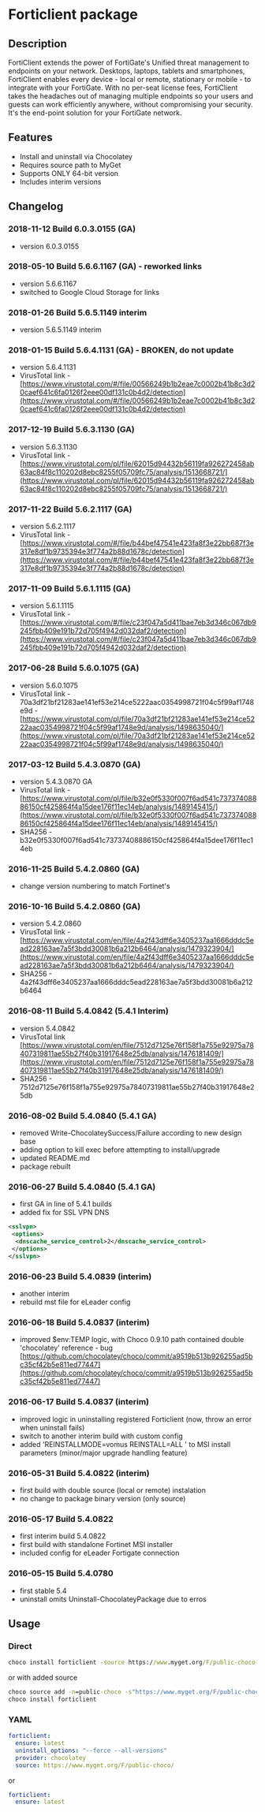 # Forticlient package

## Description

FortiClient extends the power of FortiGate's Unified threat management to endpoints on your network. Desktops, laptops, tablets and smartphones, FortiClient enables every device - local or remote, stationary or mobile - to integrate with your FortiGate. With no per-seat license fees, FortiClient takes the headaches out of managing multiple endpoints so your users and guests can work efficiently anywhere, without compromising your security. It's the end-point solution for your FortiGate network.

## Features

* Install and uninstall via Chocolatey
* Requires source path to MyGet
* Supports ONLY 64-bit version
* Includes interim versions

## Changelog

### 2018-11-12 Build 6.0.3.0155 (GA)

* version 6.0.3.0155

### 2018-05-10 Build 5.6.6.1167 (GA) - reworked links

* version 5.6.6.1167
* switched to Google Cloud Storage for links

### 2018-01-26 Build 5.6.5.1149 interim

* version 5.6.5.1149 interim

### 2018-01-15 Build 5.6.4.1131 (GA) - BROKEN, do not update

* version 5.6.4.1131
* VirusTotal link - [https://www.virustotal.com/#/file/00566249b1b2eae7c0002b41b8c3d20caef641c6fa0126f2eee00df131c0b4d2/detection](https://www.virustotal.com/#/file/00566249b1b2eae7c0002b41b8c3d20caef641c6fa0126f2eee00df131c0b4d2/detection)

### 2017-12-19 Build 5.6.3.1130 (GA)

* version 5.6.3.1130
* VirusTotal link - [https://www.virustotal.com/pl/file/62015d94432b56119fa926272458ab63ac84f8c110202d8ebc8255f05709fc75/analysis/1513668721/](https://www.virustotal.com/pl/file/62015d94432b56119fa926272458ab63ac84f8c110202d8ebc8255f05709fc75/analysis/1513668721/)

### 2017-11-22 Build 5.6.2.1117 (GA)

* version 5.6.2.1117
* VirusTotal link - [https://www.virustotal.com/#/file/b44bef47541e423fa8f3e22bb687f3e317e8df1b9735394e3f774a2b88d1678c/detection](https://www.virustotal.com/#/file/b44bef47541e423fa8f3e22bb687f3e317e8df1b9735394e3f774a2b88d1678c/detection)

### 2017-11-09 Build 5.6.1.1115 (GA)

* version 5.6.1.1115
* VirusTotal link - [https://www.virustotal.com/#/file/c23f047a5d411bae7eb3d346c067db9245fbb409e191b72d705f4942d032daf2/detection](https://www.virustotal.com/#/file/c23f047a5d411bae7eb3d346c067db9245fbb409e191b72d705f4942d032daf2/detection)

### 2017-06-28 Build 5.6.0.1075 (GA)

* version 5.6.0.1075
* VirusTotal link - 70a3df21bf21283ae141ef53e214ce5222aac0354998721f04c5f99af1748e9d - [https://www.virustotal.com/pl/file/70a3df21bf21283ae141ef53e214ce5222aac0354998721f04c5f99af1748e9d/analysis/1498635040/](https://www.virustotal.com/pl/file/70a3df21bf21283ae141ef53e214ce5222aac0354998721f04c5f99af1748e9d/analysis/1498635040/)

### 2017-03-12 Build 5.4.3.0870 (GA)

* version 5.4.3.0870 GA
* VirusTotal link - [https://www.virustotal.com/pl/file/b32e0f5330f007f6ad541c73737408886150cf425864f4a15dee176f11ec14eb/analysis/1489145415/](https://www.virustotal.com/pl/file/b32e0f5330f007f6ad541c73737408886150cf425864f4a15dee176f11ec14eb/analysis/1489145415/)
* SHA256 - b32e0f5330f007f6ad541c73737408886150cf425864f4a15dee176f11ec14eb

### 2016-11-25 Build 5.4.2.0860 (GA)

* change version numbering to match Fortinet's

### 2016-10-16 Build 5.4.2.0860 (GA)

* version 5.4.2.0860
* VirusTotal link - [https://www.virustotal.com/en/file/4a2f43dff6e3405237aa1666dddc5ead228163ae7a5f3bdd30081b6a212b6464/analysis/1479323904/](https://www.virustotal.com/en/file/4a2f43dff6e3405237aa1666dddc5ead228163ae7a5f3bdd30081b6a212b6464/analysis/1479323904/)
* SHA256 - 4a2f43dff6e3405237aa1666dddc5ead228163ae7a5f3bdd30081b6a212b6464

### 2016-08-11 Build 5.4.0842 (5.4.1 Interim)

* version 5.4.0842
* VirusTotal link [https://www.virustotal.com/en/file/7512d7125e76f158f1a755e92975a78407319811ae55b27f40b31917648e25db/analysis/1476181409/](https://www.virustotal.com/en/file/7512d7125e76f158f1a755e92975a78407319811ae55b27f40b31917648e25db/analysis/1476181409/)
* SHA256 - 7512d7125e76f158f1a755e92975a78407319811ae55b27f40b31917648e25db

### 2016-08-02 Build 5.4.0840 (5.4.1 GA)

* removed Write-ChocolateySuccess/Failure according to new design base
* adding option to kill exec before attempting to install/upgrade
* updated README.md
* package rebuilt

### 2016-06-27 Build 5.4.0840 (5.4.1 GA)

* first GA in line of 5.4.1 builds
* added fix for SSL VPN DNS

```xml
<sslvpn>
 <options>
  <dnscache_service_control>2</dnscache_service_control>
 </options>
</sslvpn>
```

### 2016-06-23 Build 5.4.0839 (interim)

* another interim
* rebuild mst file for eLeader config

### 2016-06-18 Build 5.4.0837 (interim)

* improved $env:TEMP logic, with Choco 0.9.10 path contained double 'chocolatey' reference - bug [https://github.com/chocolatey/choco/commit/a9519b513b926255ad5bc35cf42b5e811ed77447](https://github.com/chocolatey/choco/commit/a9519b513b926255ad5bc35cf42b5e811ed77447)

### 2016-06-17 Build 5.4.0837 (interim)

* improved logic in uninstalling registered Forticlient (now, throw an error when uninstall fails)
* switch to another interim build with custom config
* added 'REINSTALLMODE=vomus REINSTALL=ALL ' to MSI install parameters (minor/major upgrade handling feature)

### 2016-05-31 Build 5.4.0822 (interim)

* first build with double source (local or remote) instalation
* no change to package binary version (only source)

### 2016-05-17 Build 5.4.0822

* first interim build 5.4.0822
* first build with standalone Fortinet MSI installer
* included config for eLeader Fortigate connection

### 2016-05-15 Build 5.4.0780

* first stable 5.4
* uninstall omits Uninstall-ChocolateyPackage due to erros

## Usage

### Direct

```cmd
choco install forticlient -source https://www.myget.org/F/public-choco
```

or with added source

```cmd
choco source add -n=public-choco -s"https://www.myget.org/F/public-choco" --priority=10
choco install forticlient
```

### YAML

```yaml
forticlient:
  ensure: latest
  uninstall_options: "--force --all-versions"
  provider: chocolatey
  source: https://www.myget.org/F/public-choco/
```

or

```yaml
forticlient:
  ensure: latest
```
